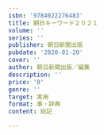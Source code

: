 ```yaml
---
isbn: '9784022276483'
title: 朝日キーワード２０２１
volume: ''
series: ''
publisher: 朝日新聞出版
pubdate: '2020-01-20'
cover: ''
author: 朝日新聞出版／編集
description: ''
price: '0'
genre: ''
target: 実用
format: 事・辞典
content: 総記

---
```

